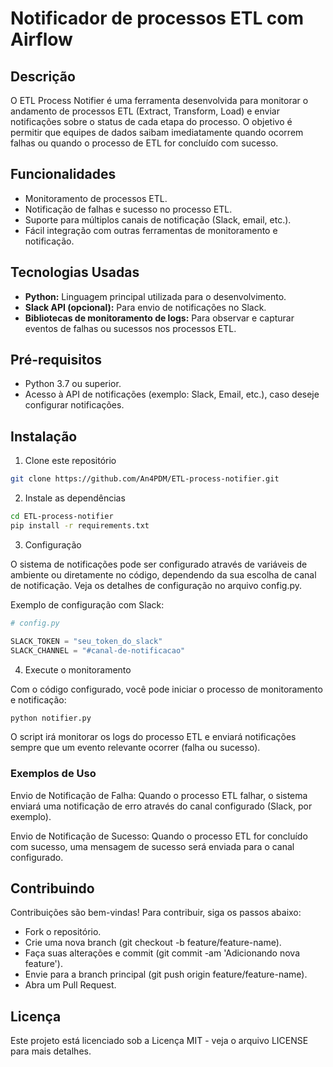 # Notificador de processos ETL com Airflow

## Descrição
O ETL Process Notifier é uma ferramenta desenvolvida para monitorar o andamento de processos ETL (Extract, Transform, Load) e enviar notificações sobre o status de cada etapa do processo. O objetivo é permitir que equipes de dados saibam imediatamente quando ocorrem falhas ou quando o processo de ETL for concluído com sucesso.

## Funcionalidades
- Monitoramento de processos ETL.
- Notificação de falhas e sucesso no processo ETL.
- Suporte para múltiplos canais de notificação (Slack, email, etc.).
- Fácil integração com outras ferramentas de monitoramento e notificação.

## Tecnologias Usadas
- **Python:** Linguagem principal utilizada para o desenvolvimento.
- **Slack API (opcional):** Para envio de notificações no Slack.
- **Bibliotecas de monitoramento de logs:** Para observar e capturar eventos de falhas ou sucessos nos processos ETL.

## Pré-requisitos
- Python 3.7 ou superior.
- Acesso à API de notificações (exemplo: Slack, Email, etc.), caso deseje configurar notificações.

## Instalação
1. Clone este repositório
```bash
git clone https://github.com/An4PDM/ETL-process-notifier.git
```

2. Instale as dependências
```bash
cd ETL-process-notifier
pip install -r requirements.txt
```

3. Configuração

O sistema de notificações pode ser configurado através de variáveis de ambiente ou diretamente no código, dependendo da sua escolha de canal de notificação. Veja os detalhes de configuração no arquivo config.py.

Exemplo de configuração com Slack:

```python
# config.py

SLACK_TOKEN = "seu_token_do_slack"
SLACK_CHANNEL = "#canal-de-notificacao"
```

4. Execute o monitoramento
   
Com o código configurado, você pode iniciar o processo de monitoramento e notificação:

```bash
python notifier.py
```

O script irá monitorar os logs do processo ETL e enviará notificações sempre que um evento relevante ocorrer (falha ou sucesso).

### Exemplos de Uso
Envio de Notificação de Falha: Quando o processo ETL falhar, o sistema enviará uma notificação de erro através do canal configurado (Slack, por exemplo).

Envio de Notificação de Sucesso: Quando o processo ETL for concluído com sucesso, uma mensagem de sucesso será enviada para o canal configurado.

## Contribuindo
Contribuições são bem-vindas! Para contribuir, siga os passos abaixo:

- Fork o repositório.
- Crie uma nova branch (git checkout -b feature/feature-name).
- Faça suas alterações e commit (git commit -am 'Adicionando nova feature').
- Envie para a branch principal (git push origin feature/feature-name).
- Abra um Pull Request.

## Licença
Este projeto está licenciado sob a Licença MIT - veja o arquivo LICENSE para mais detalhes.



